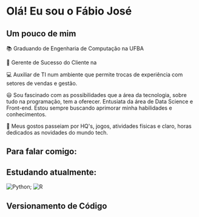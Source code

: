 # Olá! Eu sou o Fábio José 
## Um pouco de mim

📚 Graduando de Engenharia de Computação na UFBA

🚀 Gerente de Sucesso do Cliente na 

💻 Auxiliar de TI num ambiente que permite trocas de experiência com setores de vendas e gestão. 

😃 Sou fascinado com as possibilidades que a área da tecnologia, sobre tudo na programação, tem a oferecer. Entusiata da área de Data Science e Front-end.
Estou sempre buscando aprimorar minha habilidades e conhecimentos.

📴 Meus gostos passeiam por HQ's, jogos, atividades físicas e claro, horas dedicados as novidades do mundo tech. 

## Para falar comigo: 

   
          


## Estudando atualmente: 
![Python](https://img.shields.io/badge/python-3670A0?style=for-the-badge&logo=python&logoColor=ffdd54); ![R](https://img.shields.io/badge/r-%23276DC3.svg?style=for-the-badge&logo=r&logoColor=white)

## Versionamento de Código








